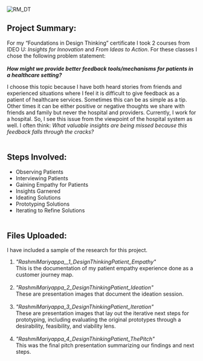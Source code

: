 ![RM_DT](https://github.com/portfolioRM/DesignThinking-PatientFeedback/assets/164821000/6fcc7963-d775-4754-81d7-937eb4003ccc)

## Project Summary:
For my “Foundations in Design Thinking” certificate I took 2 courses from IDEO U: *Insights for Innovation* and *From Ideas to Action*. For these classes I chose the following problem statement:<br><br>
***How might we provide better feedback tools/mechanisms for patients in a healthcare setting?***

I choose this topic because I have both heard stories from friends and experienced situations where I feel it is difficult to give feedback as a patient of healthcare services. Sometimes this can be as simple as a tip. Other times it can be either positive or negative thoughts we share with friends and family but never the hospital and providers. Currently, I work for a hospital. So, I see this issue from the viewpoint of the hospital system as well. I often think: *What valuable insights are being missed because this feedback falls through the cracks?*
<br><br>
## Steps Involved:
- Observing Patients
- Interviewing Patients
- Gaining Empathy for Patients
- Insights Garnered
- Ideating Solutions
- Prototyping Solutions
- Iterating to Refine Solutions
<br><br>
## Files Uploaded:
I have included a sample of the research for this project. 
1.	*"RashmiMariyappa__1_DesignThinkingPatient_Empathy"*<br>
This is the documentation of my patient empathy experience done as a customer journey map.<br><br>
2.	*"RashmiMariyappa_2_DesignThinkingPatient_Ideation"*<br>
These are presentation images that document the ideation session.<br><br>
3.	*"RashmiMariyappa_3_DesignThinkingPatient_Iteration"*<br>
These are presentation images that lay out the iterative next steps for prototyping, including evaluating the original prototypes through a desirability, feasibility, and viability lens.<br><br>
4.	*"RashmiMariyappa_4_DesignThinkingPatient_ThePitch"*<br>
This was the final pitch presentation summarizing our findings and next steps.

